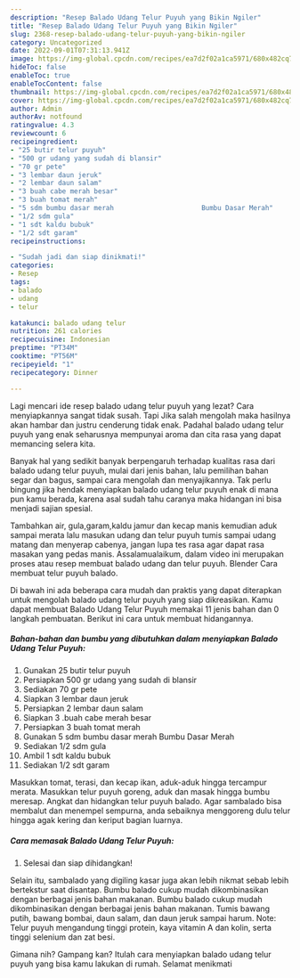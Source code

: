 ```yaml
---
description: "Resep Balado Udang Telur Puyuh yang Bikin Ngiler"
title: "Resep Balado Udang Telur Puyuh yang Bikin Ngiler"
slug: 2368-resep-balado-udang-telur-puyuh-yang-bikin-ngiler
category: Uncategorized
date: 2022-09-01T07:31:13.941Z
image: https://img-global.cpcdn.com/recipes/ea7d2f02a1ca5971/680x482cq70/balado-udang-telur-puyuh-foto-resep-utama.jpg
hideToc: false
enableToc: true
enableTocContent: false
thumbnail: https://img-global.cpcdn.com/recipes/ea7d2f02a1ca5971/680x482cq70/balado-udang-telur-puyuh-foto-resep-utama.jpg
cover: https://img-global.cpcdn.com/recipes/ea7d2f02a1ca5971/680x482cq70/balado-udang-telur-puyuh-foto-resep-utama.jpg
author: Admin
authorAv: notfound
ratingvalue: 4.3
reviewcount: 6
recipeingredient:
- "25 butir telur puyuh"
- "500 gr udang yang sudah di blansir"
- "70 gr pete"
- "3 lembar daun jeruk"
- "2 lembar daun salam"
- "3 buah cabe merah besar"
- "3 buah tomat merah"
- "5 sdm bumbu dasar merah                      Bumbu Dasar Merah"
- "1/2 sdm gula"
- "1 sdt kaldu bubuk"
- "1/2 sdt garam"
recipeinstructions:

- "Sudah jadi dan siap dinikmati!"
categories:
- Resep
tags:
- balado
- udang
- telur

katakunci: balado udang telur 
nutrition: 261 calories
recipecuisine: Indonesian
preptime: "PT34M"
cooktime: "PT56M"
recipeyield: "1"
recipecategory: Dinner

---
```



Lagi mencari ide resep balado udang telur puyuh yang lezat? Cara menyiapkannya sangat tidak susah. Tapi Jika salah mengolah maka hasilnya akan hambar dan justru cenderung tidak enak. Padahal balado udang telur puyuh yang enak seharusnya mempunyai aroma dan cita rasa yang dapat memancing selera kita.


Banyak hal yang sedikit banyak berpengaruh terhadap kualitas rasa dari balado udang telur puyuh, mulai dari jenis bahan, lalu pemilihan bahan segar dan bagus, sampai cara mengolah dan menyajikannya. Tak perlu bingung jika hendak menyiapkan balado udang telur puyuh enak di mana pun kamu berada, karena asal sudah tahu caranya maka hidangan ini bisa menjadi sajian spesial.

Tambahkan air, gula,garam,kaldu jamur dan kecap manis kemudian aduk sampai merata lalu masukan udang dan telur puyuh tumis sampai udang matang dan menyerap cabenya, jangan lupa tes rasa agar dapat rasa masakan yang pedas manis. Assalamualaikum, dalam video ini merupakan proses atau resep membuat balado udang dan telur puyuh. Blender Cara membuat telur puyuh balado.


Di bawah ini ada beberapa cara mudah dan praktis yang dapat diterapkan untuk mengolah balado udang telur puyuh yang siap dikreasikan. Kamu dapat membuat Balado Udang Telur Puyuh memakai 11 jenis bahan dan 0 langkah pembuatan. Berikut ini cara untuk membuat hidangannya.

<!--inarticleads1-->

##### Bahan-bahan dan bumbu yang dibutuhkan dalam menyiapkan Balado Udang Telur Puyuh:

1. Gunakan 25 butir telur puyuh
1. Persiapkan 500 gr udang yang sudah di blansir
1. Sediakan 70 gr pete
1. Siapkan 3 lembar daun jeruk
1. Persiapkan 2 lembar daun salam
1. Siapkan 3 .buah cabe merah besar
1. Persiapkan 3 buah tomat merah
1. Gunakan 5 sdm bumbu dasar merah                      Bumbu Dasar Merah
1. Sediakan 1/2 sdm gula
1. Ambil 1 sdt kaldu bubuk
1. Sediakan 1/2 sdt garam


Masukkan tomat, terasi, dan kecap ikan, aduk-aduk hingga tercampur merata. Masukkan telur puyuh goreng, aduk dan masak hingga bumbu meresap. Angkat dan hidangkan telur puyuh balado. Agar sambalado bisa membalut dan menempel sempurna, anda sebaiknya menggoreng dulu telur hingga agak kering dan keriput bagian luarnya. 

<!--inarticleads2-->

##### Cara memasak Balado Udang Telur Puyuh:


1. Selesai dan siap dihidangkan!

Selain itu, sambalado yang digiling kasar juga akan lebih nikmat sebab lebih bertekstur saat disantap. Bumbu balado cukup mudah dikombinasikan dengan berbagai jenis bahan makanan. Bumbu balado cukup mudah dikombinasikan dengan berbagai jenis bahan makanan. Tumis bawang putih, bawang bombai, daun salam, dan daun jeruk sampai harum. Note: Telur puyuh mengandung tinggi protein, kaya vitamin A dan kolin, serta tinggi selenium dan zat besi. 

Gimana nih? Gampang kan? Itulah cara menyiapkan balado udang telur puyuh yang bisa kamu lakukan di rumah. Selamat menikmati
